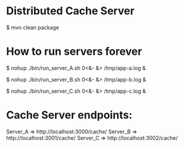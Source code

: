 Distributed Cache Server
========================

$ mvn clean package

# How to run servers forever
$ nohup ./bin/run_server_A.sh 0<&- &> /tmp/app-a.log &

$ nohup ./bin/run_server_B.sh 0<&- &> /tmp/app-b.log &

$ nohup ./bin/run_server_C.sh 0<&- &> /tmp/app-c.log &

# Cache Server endpoints: 
Server_A => http://localhost:3000/cache/
Server_B => http://localhost:3001/cache/
Server_C => http://localhost:3002/cache/


